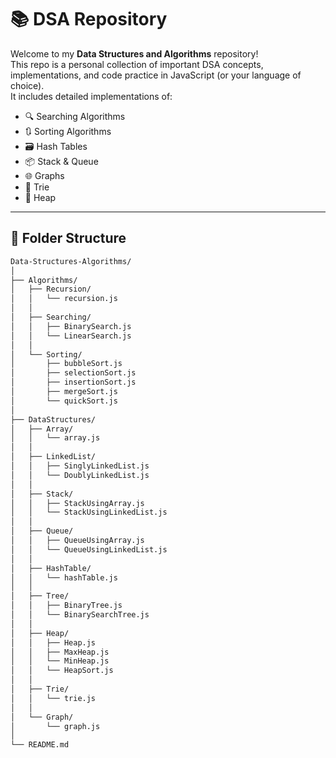 # 📚 DSA Repository

Welcome to my **Data Structures and Algorithms** repository!  
This repo is a personal collection of important DSA concepts, implementations, and code practice in JavaScript (or your language of choice).  
It includes detailed implementations of:

- 🔍 Searching Algorithms  
- 🔃 Sorting Algorithms  
- 🗃️ Hash Tables  
- 📦 Stack & Queue  
- 🌐 Graphs  
- 🌲 Trie  
- 🧱 Heap  

---

## 📂 Folder Structure

```bash
Data-Structures-Algorithms/
│
├── Algorithms/
│   ├── Recursion/
│   │   └── recursion.js
│   │
│   ├── Searching/
│   │   ├── BinarySearch.js
│   │   └── LinearSearch.js
│   │
│   └── Sorting/
│       ├── bubbleSort.js
│       ├── selectionSort.js
│       ├── insertionSort.js
│       ├── mergeSort.js
│       └── quickSort.js
│
├── DataStructures/
│   ├── Array/
│   │   └── array.js
│   │
│   ├── LinkedList/
│   │   ├── SinglyLinkedList.js
│   │   └── DoublyLinkedList.js
│   │
│   ├── Stack/
│   │   ├── StackUsingArray.js
│   │   └── StackUsingLinkedList.js
│   │
│   ├── Queue/
│   │   ├── QueueUsingArray.js
│   │   └── QueueUsingLinkedList.js
│   │
│   ├── HashTable/
│   │   └── hashTable.js
│   │
│   ├── Tree/
│   │   ├── BinaryTree.js
│   │   └── BinarySearchTree.js
│   │
│   ├── Heap/
│   │   ├── Heap.js
│   │   ├── MaxHeap.js
│   │   └── MinHeap.js
│   │   └── HeapSort.js
│   │
│   ├── Trie/
│   │   └── trie.js
│   │
│   └── Graph/
│       └── graph.js
│
└── README.md


